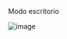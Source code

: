 Modo escritorio 

![image](https://user-images.githubusercontent.com/99555143/216692980-396f77be-d995-4571-9471-f5a3286e0dbc.png)

